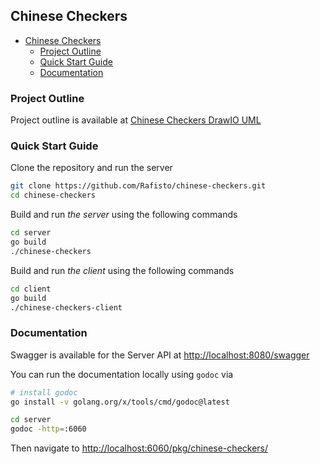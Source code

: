 ## Chinese Checkers

- [Chinese Checkers](#chinese-checkers)
  - [Project Outline](#project-outline)
  - [Quick Start Guide](#quick-start-guide)
  - [Documentation](#documentation)

### Project Outline

Project outline is available at [Chinese Checkers DrawIO UML](https://drive.google.com/file/d/1iIDCE1dcRjzx1F8HkmPSoind6I9Joa1u/view?usp=sharing)

### Quick Start Guide

Clone the repository and run the server

```bash
git clone https://github.com/Rafisto/chinese-checkers.git
cd chinese-checkers
```

Build and run *the server* using the following commands

```bash
cd server
go build
./chinese-checkers
```

Build and run *the client* using the following commands

```bash
cd client
go build
./chinese-checkers-client
```

### Documentation

Swagger is available for the Server API at [http://localhost:8080/swagger](http://localhost:8080/swagger/)

You can run the documentation locally using `godoc` via

```bash
# install godoc
go install -v golang.org/x/tools/cmd/godoc@latest

cd server
godoc -http=:6060
```

Then navigate to [http://localhost:6060/pkg/chinese-checkers/](http://localhost:6060/pkg/chinese-checkers/)